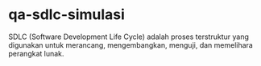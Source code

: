 # qa-sdlc-simulasi
SDLC (Software Development Life Cycle) adalah proses terstruktur yang digunakan untuk merancang, mengembangkan, menguji, dan memelihara perangkat lunak.
